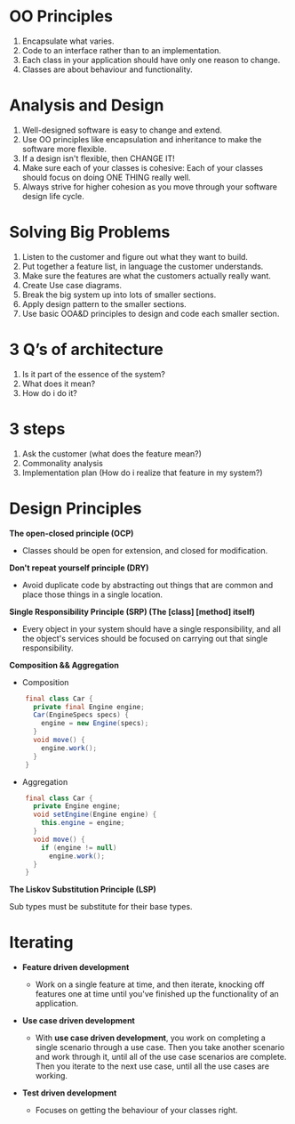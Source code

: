 OO Principles
=============
1. Encapsulate what varies.
2. Code to an interface rather than to an implementation.
3. Each class in your application should have only one reason to change.
4. Classes are about behaviour and functionality.

Analysis and Design
===================
1. Well-designed software is easy to change and extend.
2. Use OO principles like encapsulation and inheritance to make the software more flexible.
3. If a design isn't flexible, then CHANGE IT!
4. Make sure each of your classes is cohesive: Each of your classes should focus on doing ONE THING really well.
5. Always strive for higher cohesion as you move through your software design life cycle.

Solving Big Problems
====================
1. Listen to the customer and figure out what they want to build.
2. Put together a feature list, in language the customer understands.
3. Make sure the features are what the customers actually really want.
4. Create Use case diagrams.
5. Break the big system up into lots of smaller sections.
6. Apply design pattern to the smaller sections.
7. Use basic OOA&D principles to design and code each smaller section.

3 Q’s of architecture
=====================
1. Is it part of the essence of the system?
2. What does it mean?
3. How do i do it?

3 steps
=======
1. Ask the customer (what does the feature mean?)
2. Commonality analysis
3. Implementation plan (How do i realize that feature in my system?)

Design Principles
=================
**The open-closed principle (OCP)**

- Classes should be open for extension, and closed for modification.

**Don't repeat yourself principle (DRY)**

- Avoid duplicate code by abstracting out things that are common and place those things in a single location.

**Single Responsibility Principle (SRP) (The [class] [method] itself)**

- Every object in your system should have a single responsibility, and all the object's services should be focused on carrying out that single responsibility.

**Composition && Aggregation**

- Composition
```java
    final class Car {
      private final Engine engine;
      Car(EngineSpecs specs) {
        engine = new Engine(specs);
      }
      void move() {
        engine.work();
      }
    }
```

- Aggregation
```java
    final class Car {
      private Engine engine;
      void setEngine(Engine engine) {
        this.engine = engine;
      }
      void move() {
        if (engine != null)
          engine.work();
      }
    }
```
**The Liskov Substitution Principle (LSP)**

Sub types must be substitute for their base types.

Iterating
=========

- **Feature driven development**
  - Work on a single feature at time, and then iterate, knocking off features one at time until you've
  finished up the functionality of an application.
  
- **Use case driven development**
  - With **use case driven development**, you work on completing a single scenario through a use case.
  Then you take another scenario and work through it, until all of the use case scenarios are complete.
  Then you iterate to the next use case, until all the use cases are working.
  
- **Test driven development**
  - Focuses on getting the behaviour of your classes right. 